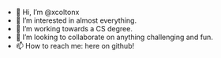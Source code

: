 - 👋 Hi, I’m @xcoltonx
- 👀 I’m interested in almost everything.
- 🌱 I’m working towards a CS degree.
- 💞️ I’m looking to collaborate on anything challenging and fun.
- 📫 How to reach me: here on github!

<!---
xcoltonx/xcoltonx is a ✨ special ✨ repository because its `README.md` (this file) appears on your GitHub profile.
You can click the Preview link to take a look at your changes.
--->
